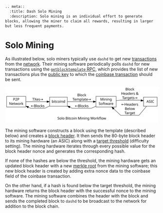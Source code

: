 ```{eval-rst}
.. meta::
  :title: Dash Solo Mining
  :description: Solo mining is an individual effort to generate blocks, allowing the miner to claim all rewards, resulting in larger but less frequent payments.
```

# Solo Mining

As illustrated below, solo miners typically use `dashd` to get new [transactions](../resources/glossary.md#transaction) from the [network](../resources/glossary.md#network). Their mining software periodically polls `dashd` for new transactions using the [`getblocktemplate` RPC](../api/remote-procedure-calls-mining.md#getblocktemplate), which provides the list of new transactions plus the [public key](../resources/glossary.md#public-key) to which the [coinbase transaction](../resources/glossary.md#coinbase-transaction) should be sent.

![Solo Bitcoin Mining](../../img/dev/en-solo-mining-overview.svg)

The mining software constructs a block using the template (described below) and creates a [block header](../resources/glossary.md#block-header). It then sends the 80-byte block header to its mining hardware (an ASIC) along with a [target threshold](../resources/glossary.md#target) (difficulty setting). The mining hardware iterates through every possible value for the block header nonce and generates the corresponding hash.

If none of the hashes are below the threshold, the mining hardware gets an updated block header with a new [merkle root](../resources/glossary.md#merkle-root) from the mining software; this new block header is created by adding extra nonce data to the coinbase field of the coinbase transaction.

On the other hand, if a hash is found below the target threshold, the mining hardware returns the block header with the successful nonce to the mining software. The mining software combines the header with the block and sends the completed block to `dashd` to be broadcast to the network for addition to the block chain.
